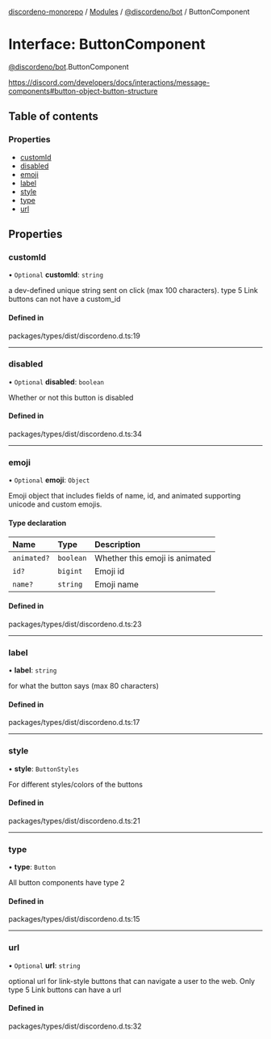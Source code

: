 [discordeno-monorepo](../README.md) / [Modules](../modules.md) / [@discordeno/bot](../modules/discordeno_bot.md) / ButtonComponent

# Interface: ButtonComponent

[@discordeno/bot](../modules/discordeno_bot.md).ButtonComponent

https://discord.com/developers/docs/interactions/message-components#button-object-button-structure

## Table of contents

### Properties

- [customId](discordeno_bot.ButtonComponent.md#customid)
- [disabled](discordeno_bot.ButtonComponent.md#disabled)
- [emoji](discordeno_bot.ButtonComponent.md#emoji)
- [label](discordeno_bot.ButtonComponent.md#label)
- [style](discordeno_bot.ButtonComponent.md#style)
- [type](discordeno_bot.ButtonComponent.md#type)
- [url](discordeno_bot.ButtonComponent.md#url)

## Properties

### customId

• `Optional` **customId**: `string`

a dev-defined unique string sent on click (max 100 characters). type 5 Link buttons can not have a custom_id

#### Defined in

packages/types/dist/discordeno.d.ts:19

---

### disabled

• `Optional` **disabled**: `boolean`

Whether or not this button is disabled

#### Defined in

packages/types/dist/discordeno.d.ts:34

---

### emoji

• `Optional` **emoji**: `Object`

Emoji object that includes fields of name, id, and animated supporting unicode and custom emojis.

#### Type declaration

| Name        | Type      | Description                    |
| :---------- | :-------- | :----------------------------- |
| `animated?` | `boolean` | Whether this emoji is animated |
| `id?`       | `bigint`  | Emoji id                       |
| `name?`     | `string`  | Emoji name                     |

#### Defined in

packages/types/dist/discordeno.d.ts:23

---

### label

• **label**: `string`

for what the button says (max 80 characters)

#### Defined in

packages/types/dist/discordeno.d.ts:17

---

### style

• **style**: `ButtonStyles`

For different styles/colors of the buttons

#### Defined in

packages/types/dist/discordeno.d.ts:21

---

### type

• **type**: `Button`

All button components have type 2

#### Defined in

packages/types/dist/discordeno.d.ts:15

---

### url

• `Optional` **url**: `string`

optional url for link-style buttons that can navigate a user to the web. Only type 5 Link buttons can have a url

#### Defined in

packages/types/dist/discordeno.d.ts:32
